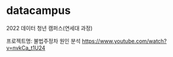 # datacampus
2022 데이터 청년 캠퍼스(연세대 과정)

프로젝트명: 불법주정차 원인 분석  https://www.youtube.com/watch?v=nvkCa_t1U24
